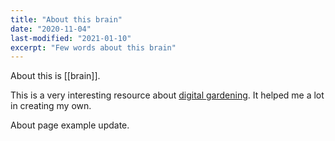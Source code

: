 ```yaml
---
title: "About this brain"
date: "2020-11-04"
last-modified: "2021-01-10"
excerpt: "Few words about this brain"
---
```


About this is [[brain]].

This is a very interesting resource about [digital gardening](https://github.com/MaggieAppleton/digital-gardeners). It helped me a lot in creating my own.

About page example update.
